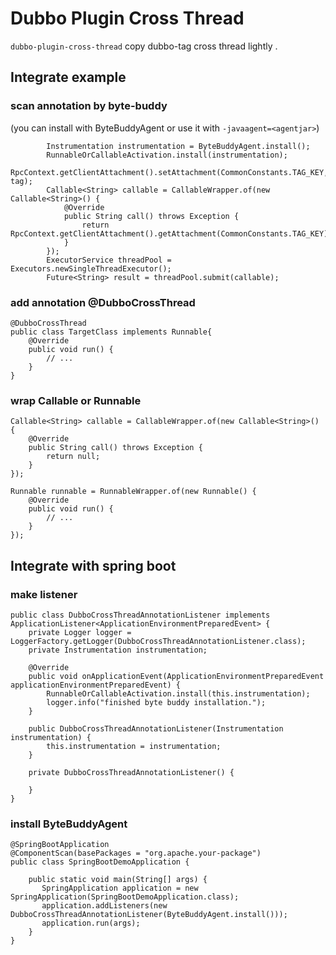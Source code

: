 # Dubbo Plugin Cross Thread

`dubbo-plugin-cross-thread` copy dubbo-tag cross thread lightly . 

## Integrate example
### scan annotation by byte-buddy
(you can install with ByteBuddyAgent or use it with `-javaagent=<agentjar>`)
```
        Instrumentation instrumentation = ByteBuddyAgent.install();
        RunnableOrCallableActivation.install(instrumentation);
        RpcContext.getClientAttachment().setAttachment(CommonConstants.TAG_KEY, tag);
        Callable<String> callable = CallableWrapper.of(new Callable<String>() {
            @Override
            public String call() throws Exception {
                return RpcContext.getClientAttachment().getAttachment(CommonConstants.TAG_KEY);
            }
        });
        ExecutorService threadPool = Executors.newSingleThreadExecutor();
        Future<String> result = threadPool.submit(callable);
```
### add annotation @DubboCrossThread

```
@DubboCrossThread
public class TargetClass implements Runnable{
    @Override
    public void run() {
        // ...
    }
}
```
### wrap Callable or Runnable
```
Callable<String> callable = CallableWrapper.of(new Callable<String>() {
    @Override
    public String call() throws Exception {
        return null;
    }
});
```
```
Runnable runnable = RunnableWrapper.of(new Runnable() {
    @Override
    public void run() {
        // ...
    }
});
```
## Integrate with spring boot

### make listener
```
public class DubboCrossThreadAnnotationListener implements ApplicationListener<ApplicationEnvironmentPreparedEvent> {
    private Logger logger = LoggerFactory.getLogger(DubboCrossThreadAnnotationListener.class);
    private Instrumentation instrumentation;

    @Override
    public void onApplicationEvent(ApplicationEnvironmentPreparedEvent applicationEnvironmentPreparedEvent) {
        RunnableOrCallableActivation.install(this.instrumentation);
        logger.info("finished byte buddy installation.");
    }

    public DubboCrossThreadAnnotationListener(Instrumentation instrumentation) {
        this.instrumentation = instrumentation;
    }

    private DubboCrossThreadAnnotationListener() {

    }
}

```
### install ByteBuddyAgent
```
@SpringBootApplication
@ComponentScan(basePackages = "org.apache.your-package")
public class SpringBootDemoApplication {

    public static void main(String[] args) {
       SpringApplication application = new SpringApplication(SpringBootDemoApplication.class);
       application.addListeners(new DubboCrossThreadAnnotationListener(ByteBuddyAgent.install()));
       application.run(args);
    }
}
```

